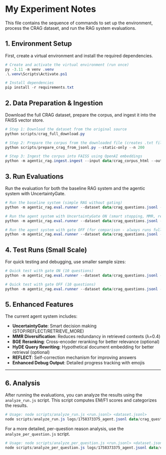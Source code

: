 # My Experiment Notes

This file contains the sequence of commands to set up the environment, process the CRAG dataset, and run the RAG system evaluations.

## 1. Environment Setup

First, create a virtual environment and install the required dependencies.

```powershell
# Create and activate the virtual environment (run once)
py -3.11 -m venv .venv
.\.venv\Scripts\Activate.ps1

# Install dependencies
pip install -r requirements.txt
```

## 2. Data Preparation & Ingestion

Download the full CRAG dataset, prepare the corpus, and ingest it into the FAISS vector store.

```powershell
# Step 1: Download the dataset from the original source
python scripts/crag_full_download.py

# Step 2: Prepare the corpus from the downloaded file (creates .txt files)
python scripts/prepare_crag_from_jsonl.py --static-only --n 200

# Step 3: Ingest the corpus into FAISS using OpenAI embeddings
python -m agentic_rag.ingest.ingest --input data/crag_corpus_html --out artifacts/crag_faiss --backend openai
```

## 3. Run Evaluations

Run the evaluation for both the baseline RAG system and the agentic system with UncertaintyGate.

```powershell
# Run the baseline system (simple RAG without gating)
python -m agentic_rag.eval.runner --dataset data/crag_questions.jsonl --system baseline --n 200

# Run the agent system with UncertaintyGate ON (smart stopping, MMR, reranking, HyDE, REFLECT)
python -m agentic_rag.eval.runner --dataset data/crag_questions.jsonl --system agent --gate-on --n 200

# Run the agent system with gate OFF (for comparison - always runs full rounds)
python -m agentic_rag.eval.runner --dataset data/crag_questions.jsonl --system agent --gate-off --n 200
```

## 4. Test Runs (Small Scale)

For quick testing and debugging, use smaller sample sizes:

```powershell
# Quick test with gate ON (10 questions)
python -m agentic_rag.eval.runner --dataset data/crag_questions.jsonl --system agent --gate-on --n 10

# Quick test with gate OFF (10 questions)
python -m agentic_rag.eval.runner --dataset data/crag_questions.jsonl --system agent --gate-off --n 10
```

## 5. Enhanced Features

The current agent system includes:
- **UncertaintyGate**: Smart decision making (STOP/REFLECT/RETRIEVE_MORE)
- **MMR Diversification**: Reduces redundancy in retrieved contexts (λ=0.4)
- **BGE Reranking**: Cross-encoder reranking for better relevance (optional)
- **HyDE Query Rewriting**: Hypothetical document embedding for better retrieval (optional)
- **REFLECT**: Self-correction mechanism for improving answers
- **Enhanced Debug Output**: Detailed progress tracking with emojis

---

## 6. Analysis

After running the evaluations, you can analyze the results using the `analyze_run.js` script. This script computes EM/F1 scores and categorizes the results.

```powershell
# Usage: node scripts/analyze_run.js <run.jsonl> <dataset.jsonl>
node scripts/analyze_run.js logs/1758373375_agent.jsonl data/crag_questions.jsonl
```

For a more detailed, per-question reason analysis, use the `analyze_per_question.js` script.

```powershell
# Usage: node scripts/analyze_per_question.js <run.jsonl> <dataset.jsonl>
node scripts/analyze_per_question.js logs/1758373375_agent.jsonl data/crag_questions.jsonl
```
